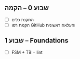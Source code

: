 ## שבוע 0 – הקמה
- [ ] התקנת כלים
- [ ] הקמת רפו GitHub והעלאה ראשונית

## שבוע 1 – Foundations
- [ ] FSM + TB + lint
